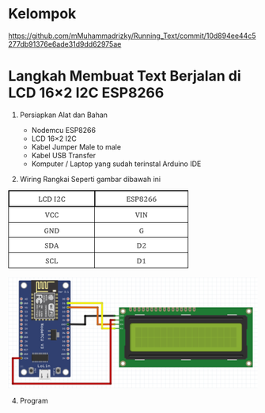 # Kelompok
https://github.com/mMuhammadrizky/Running_Text/commit/10d894ee44c5277db91376e6ade31d9dd62975ae

# Langkah Membuat Text Berjalan di LCD 16×2 I2C ESP8266
1. Persiapkan Alat dan Bahan
   -  Nodemcu ESP8266
   -  LCD 16×2 I2C
   -  Kabel Jumper Male to male
   -  Kabel USB Transfer
   -  Komputer / Laptop yang sudah terinstal Arduino IDE 

2. Wiring
Rangkai Seperti gambar dibawah ini

![Alt Text](https://github.com/mMuhammadrizky/Running_Text/blob/main/img/wiring.png)

![Alt Text](https://github.com/mMuhammadrizky/Running_Text/blob/main/img/Untitled.png)



4. Program
